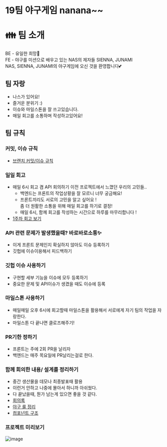 # 19팀 야구게임 nanana~~
<h1>👪 팀 소개</h1>


BE - 유일한 희망💙  
FE - 야구를 미션으로 배우고 있는 NAS의 제자들 SIENNA, JUNAMI  
NAS, SIENNA, JUNAMI의 야구게임에 오신 것을 환영합니다💕  

## 팀 자랑
- 나스가 있어요!
- 즐거운 분위기 :)
- 이슈와 마일스톤을 잘 쓰고있습니다.
- 매일 회고를 소통하며 작성하고있어요!

## 팀 규칙

### 커밋, 이슈 규칙

- [브랜치 커밋/이슈 규칙](https://github.com/Malloc72P/baseball/wiki/%EB%B8%8C%EB%9E%9C%EC%B9%98-%EC%BB%A4%EB%B0%8B-%EC%9D%B4%EC%8A%88-%EA%B7%9C%EC%B9%99)

### 일일 회고

- 매일 6시 회고 겸 API 회의하기
  이전 프로젝트에서 느꼈던 우리의 고민들..
  - 백엔드는 프론트의 작업상황을 잘 모르니 너무 궁금해요!
  - 프론트끼리도 서로의 고민을 알고 싶어요 !  
    좀 더 원활한 소통을 위해 매일 회고를 하기로 결정!
  - 매일 6시, 함께 회고를 작성하는 시간으로 하루를 마무리합니다 !
- [1주차 회고 보기](https://github.com/Malloc72P/baseball/wiki/%EB%8D%B0%EC%9D%BC%EB%A6%AC%ED%9A%8C%EA%B3%A0-1%EC%A3%BC%EC%B0%A8%F0%9F%8C%B8)


### API 관련 문제가 발생했을때?  바로바로소통✨

- 이게 프론트 문제인지 확실하지 않아도 이슈 등록하기
- 깃헙에 이슈이용해서 피드백하기

### 깃헙 이슈 사용하기

- 구현할 세부 기능을 이슈에 모두 등록하기
- 중요한 문제 및 API이슈가 생겼을 때도 이슈에 등록

### 마일스톤 사용하기

- 매일매일 오후 6시에 회고할때 마일스톤을 활용해서 서로에게 자기 팀의 작업을 자랑한다.
- 마일스톤 다 끝나면 클로즈해주기!

### PR기한 정하기

- 프론트는 주에 2회 PR을 날리자
- 백엔드는 매주 목요일에 PR날리는걸로 한다.

### 함께 회의한 내용/ 설계를 정리하기

- 중간 생산물을 데모나 최종발표때 활용
- 이런거 안하고 나중에 몰아서 하니까 아쉬웠다.
- 다 끝났을때, 뭔가 남는게 있으면 좋을 것 같다.
- [회의록](https://github.com/Malloc72P/baseball/wiki/%ED%9A%8C%EC%9D%98%EB%A1%9D-1%EC%A3%BC-1%EC%9D%BC%EC%B0%A8)
- [야구 룰 정리](https://github.com/Malloc72P/baseball/wiki/%EC%95%BC%EA%B5%AC-%EB%A3%B0-%EC%A0%95%EB%A6%AC)
- [컴포넌트 구조](https://github.com/Malloc72P/baseball/wiki/%EC%BB%B4%ED%8F%AC%EB%84%8C%ED%8A%B8-%EA%B5%AC%EC%A1%B0)

### 프로젝트 미리보기

![image](https://user-images.githubusercontent.com/65053955/117413139-8fd0c380-af50-11eb-9eb5-74fe934fd735.png)

